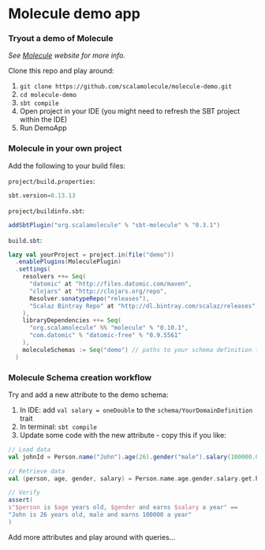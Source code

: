 # Molecule demo app

### Tryout a demo of Molecule

_See [Molecule](http://scalamolecule.org) website for more info._

Clone this repo and play around:

1. `git clone https://github.com/scalamolecule/molecule-demo.git`
2. `cd molecule-demo`
3. `sbt compile`
4. Open project in your IDE (you might need to refresh the SBT project within the IDE)
5. Run DemoApp


### Molecule in your own project

Add the following to your build files: 

`project/build.properties`:

```scala
sbt.version=0.13.13
```

`project/buildinfo.sbt`:

```scala
addSbtPlugin("org.scalamolecule" % "sbt-molecule" % "0.3.1")
```

`build.sbt`:

```scala
lazy val yourProject = project.in(file("demo"))
  .enablePlugins(MoleculePlugin)
  .settings(
    resolvers ++= Seq(
      "datomic" at "http://files.datomic.com/maven",
      "clojars" at "http://clojars.org/repo",
      Resolver.sonatypeRepo("releases"),
      "Scalaz Bintray Repo" at "http://dl.bintray.com/scalaz/releases"
    ),
    libraryDependencies ++= Seq(
      "org.scalamolecule" %% "molecule" % "0.10.1",
      "com.datomic" % "datomic-free" % "0.9.5561"
    ),
    moleculeSchemas := Seq("demo") // paths to your schema definition files...
  )
```


### Molecule Schema creation workflow

Try and add a new attribute to the demo schema:

  1. In IDE: add `val salary = oneDouble` to the `schema/YourDomainDefinition` trait
  2. In terminal: `sbt compile`
  2. Update some code with the new attribute - copy this if you like:
  
```scala
// Load data
val johnId = Person.name("John").age(26).gender("male").salary(100000.00).save.id

// Retrieve data
val (person, age, gender, salary) = Person.name.age.gender.salary.get.head

// Verify
assert(
s"$person is $age years old, $gender and earns $salary a year" ==
"John is 26 years old, male and earns 100000 a year"
)
```

Add more attributes and play around with queries...


